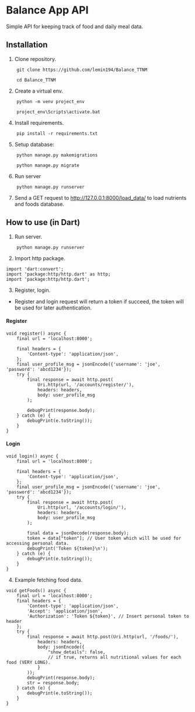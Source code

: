 
# Balance App API

Simple API for keeping track of food and daily meal data.


## Installation

1. Clone repository.
```
    git clone https://github.com/lemin194/Balance_TTNM
```
```
    cd Balance_TTNM
```
2. Create a virtual env.

```
    python -m venv project_env
```
```
    project_env\Scripts\activate.bat
```
4. Install requirements.

```
    pip install -r requirements.txt
```
5. Setup database:
```
    python manage.py makemigrations
```
```
    python manage.py migrate
```
6. Run server
```
    python manage.py runserver
```
7. Send a GET request to http://127.0.0.1:8000/load_data/ to load nutrients and foods database.
## How to use (in Dart)
1. Run server.
```
    python manage.py runserver
```
2. Import http package.
```
import 'dart:convert';
import 'package:http/http.dart' as http;
import 'package:http/http.dart';
```

3. Register, login.
* Register and login request will return a token if succeed, the token will be used for later authentication.
#### Register
```
void register() async {
    final url = 'localhost:8000';

    final headers = {
        'Content-type': 'application/json',
    };
    final user_profile_msg = jsonEncode({'username': 'joe', 'password': 'abcd1234'});
    try {
        final response = await http.post(
            Uri.http(url, '/accounts/register/'),
            headers: headers,
            body: user_profile_msg
        );

        debugPrint(response.body);
    } catch (e) {
        debugPrint(e.toString());
    }
}
```

#### Login
```
void login() async {
    final url = 'localhost:8000';

    final headers = {
        'Content-type': 'application/json',
    };
    final user_profile_msg = jsonEncode({'username': 'joe', 'password': 'abcd1234'});
    try {
        final response = await http.post(
            Uri.http(url, '/accounts/login/'),
            headers: headers,
            body: user_profile_msg
        );

        final data = jsonDecode(response.body);
        token = data["token"]; // User token which will be used for accessing personal data.
        debugPrint('Token ${token}\n');
    } catch (e) {
        debugPrint(e.toString());
    }
}
```

4. Example fetching food data.
```
void getFoods() async {
    final url = 'localhost:8000';
    final headers = {
        'Content-type': 'application/json',
        'Accept': 'application/json',
        'Authorization': 'Token ${token}', // Insert personal token to header
    };
    try {
        final response = await http.post(Uri.http(url, '/foods/'),
            headers: headers,
            body: jsonEncode({
                "show_details": false,
                // if true, returns all nutritional values for each food (VERY LONG).
            }
        ));
        debugPrint(response.body);
        str = response.body;
    } catch (e) {
        debugPrint(e.toString());
    }
}
```
